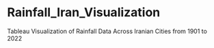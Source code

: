 # Rainfall_Iran_Visualization
Tableau Visualization of Rainfall Data Across Iranian Cities from 1901 to 2022
